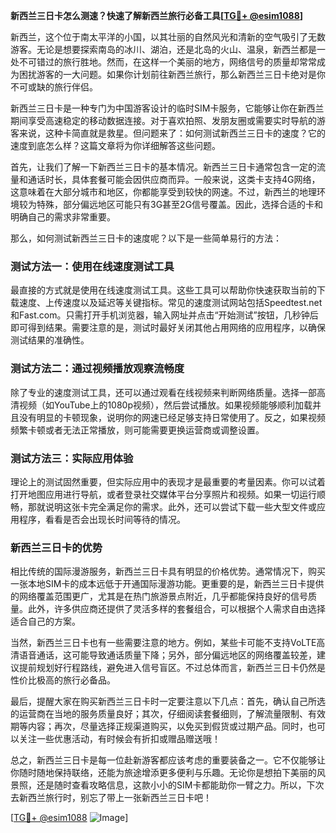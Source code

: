 **新西兰三日卡怎么测速？快速了解新西兰旅行必备工具[[TG💪+ @esim1088](https://t.me/s/esim1088)]**

新西兰，这个位于南太平洋的小国，以其壮丽的自然风光和清新的空气吸引了无数游客。无论是想要探索南岛的冰川、湖泊，还是北岛的火山、温泉，新西兰都是一处不可错过的旅行胜地。然而，在这样一个美丽的地方，网络信号的质量却常常成为困扰游客的一大问题。如果你计划前往新西兰旅行，那么新西兰三日卡绝对是你不可或缺的旅行伴侣。

新西兰三日卡是一种专门为中国游客设计的临时SIM卡服务，它能够让你在新西兰期间享受高速稳定的移动数据连接。对于喜欢拍照、发朋友圈或需要实时导航的游客来说，这种卡简直就是救星。但问题来了：如何测试新西兰三日卡的速度？它的速度到底怎么样？这篇文章将为你详细解答这些问题。

首先，让我们了解一下新西兰三日卡的基本情况。新西兰三日卡通常包含一定的流量和通话时长，具体套餐可能会因供应商而异。一般来说，这类卡支持4G网络，这意味着在大部分城市和地区，你都能享受到较快的网速。不过，新西兰的地理环境较为特殊，部分偏远地区可能只有3G甚至2G信号覆盖。因此，选择合适的卡和明确自己的需求非常重要。

那么，如何测试新西兰三日卡的速度呢？以下是一些简单易行的方法：

### 测试方法一：使用在线速度测试工具

最直接的方式就是使用在线速度测试工具。这些工具可以帮助你快速获取当前的下载速度、上传速度以及延迟等关键指标。常见的速度测试网站包括Speedtest.net和Fast.com。只需打开手机浏览器，输入网址并点击“开始测试”按钮，几秒钟后即可得到结果。需要注意的是，测试时最好关闭其他占用网络的应用程序，以确保测试结果的准确性。

### 测试方法二：通过视频播放观察流畅度

除了专业的速度测试工具，还可以通过观看在线视频来判断网络质量。选择一部高清视频（如YouTube上的1080p视频），然后尝试播放。如果视频能够顺利加载并且没有明显的卡顿现象，说明你的网速已经足够支持日常使用了。反之，如果视频频繁卡顿或者无法正常播放，则可能需要更换运营商或调整设置。

### 测试方法三：实际应用体验

理论上的测试固然重要，但实际应用中的表现才是最重要的考量因素。你可以试着打开地图应用进行导航，或者登录社交媒体平台分享照片和视频。如果一切运行顺畅，那就说明这张卡完全满足你的需求。此外，还可以尝试下载一些大型文件或应用程序，看看是否会出现长时间等待的情况。

### 新西兰三日卡的优势

相比传统的国际漫游服务，新西兰三日卡具有明显的价格优势。通常情况下，购买一张本地SIM卡的成本远低于开通国际漫游功能。更重要的是，新西兰三日卡提供的网络覆盖范围更广，尤其是在热门旅游景点附近，几乎都能保持良好的信号质量。此外，许多供应商还提供了灵活多样的套餐组合，可以根据个人需求自由选择适合自己的方案。

当然，新西兰三日卡也有一些需要注意的地方。例如，某些卡可能不支持VoLTE高清语音通话，这可能导致通话质量下降；另外，部分偏远地区的网络覆盖较差，建议提前规划好行程路线，避免进入信号盲区。不过总体而言，新西兰三日卡仍然是性价比极高的旅行必备品。

最后，提醒大家在购买新西兰三日卡时一定要注意以下几点：首先，确认自己所选的运营商在当地的服务质量良好；其次，仔细阅读套餐细则，了解流量限制、有效期等内容；再次，尽量选择正规渠道购买，以免买到假货或过期产品。同时，也可以关注一些优惠活动，有时候会有折扣或赠品赠送哦！

总之，新西兰三日卡是每一位赴新游客都应该考虑的重要装备之一。它不仅能够让你随时随地保持联络，还能为旅途增添更多便利与乐趣。无论你是想拍下美丽的风景照，还是随时查看攻略信息，这款小小的SIM卡都能助你一臂之力。所以，下次去新西兰旅行时，别忘了带上一张新西兰三日卡吧！

[[TG💪+ @esim1088](https://t.me/s/esim1088) ![Image](https://i.postimg.cc/4NQfJmqS/Snipaste-2025-05-13-00-14-12.png)]